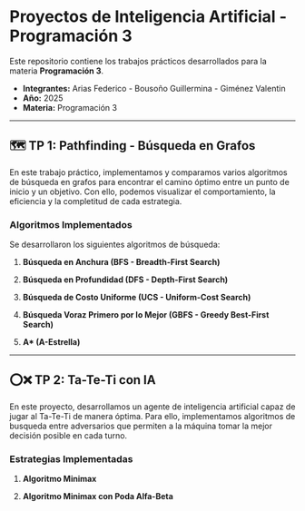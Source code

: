 # Proyectos de Inteligencia Artificial - Programación 3

Este repositorio contiene los trabajos prácticos desarrollados para la materia **Programación 3**.

* **Integrantes:** Arias Federico - Bousoño Guillermina - Giménez Valentin
* **Año:** 2025
* **Materia:** Programación 3

---

## 🗺️ TP 1: Pathfinding - Búsqueda en Grafos

En este trabajo práctico, implementamos y comparamos varios algoritmos de búsqueda en grafos para encontrar el camino óptimo entre un punto de inicio y un objetivo. Con ello, podemos visualizar el comportamiento, la eficiencia y la completitud de cada estrategia.

### Algoritmos Implementados

Se desarrollaron los siguientes algoritmos de búsqueda:

1.  **Búsqueda en Anchura (BFS - Breadth-First Search)**

2.  **Búsqueda en Profundidad (DFS - Depth-First Search)**

3.  **Búsqueda de Costo Uniforme (UCS - Uniform-Cost Search)**

4.  **Búsqueda Voraz Primero por lo Mejor (GBFS - Greedy Best-First Search)**

5.  **A\* (A-Estrella)**
---

## ⭕❌ TP 2: Ta-Te-Ti con IA

En este proyecto, desarrollamos un agente de inteligencia artificial capaz de jugar al Ta-Te-Ti de manera óptima. Para ello, implementamos algoritmos de busqueda entre adversarios que permiten a la máquina tomar la mejor decisión posible en cada turno.

### Estrategias Implementadas

1.  **Algoritmo Minimax**

2.  **Algoritmo Minimax con Poda Alfa-Beta**
